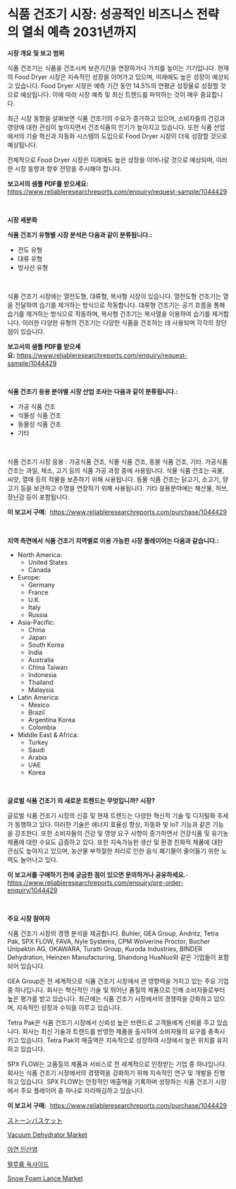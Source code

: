 <p><h1>식품 건조기 시장: 성공적인 비즈니스 전략의 열쇠 예측 2031년까지</h1></p><p><strong>시장 개요 및 보고 범위</strong></p>
<p><p>식품 건조기는 식품을 건조시켜 보관기간을 연장하거나 가치를 높이는 기기입니다. 현재의 Food Dryer 시장은 지속적인 성장을 이어가고 있으며, 미래에도 높은 성장이 예상되고 있습니다. Food Dryer 시장은 예측 기간 동안 14.5%의 연평균 성장율로 성장할 것으로 예상됩니다. 이에 따라 시장 예측 및 최신 트렌드를 파악하는 것이 매우 중요합니다.</p><p>최근 시장 동향을 살펴보면 식품 건조기의 수요가 증가하고 있으며, 소비자들의 건강과 영양에 대한 관심이 높아지면서 건조식품의 인기가 높아지고 있습니다. 또한 식품 산업에서의 기술 혁신과 자동화 시스템의 도입으로 Food Dryer 시장이 더욱 성장할 것으로 예상됩니다.</p><p>전체적으로 Food Dryer 시장은 미래에도 높은 성장을 이어나갈 것으로 예상되며, 이러한 시장 동향과 향후 전망을 주시해야 합니다.</p></p>
<p><strong>보고서의 샘플 PDF를 받으세요:</strong> <a href="https://www.reliableresearchreports.com/enquiry/request-sample/1044429">https://www.reliableresearchreports.com/enquiry/request-sample/1044429</a></p>
<p>&nbsp;</p>
<p><strong>시장 세분화</strong></p>
<p><strong>식품 건조기 유형별 시장 분석은 다음과 같이 분류됩니다.:</strong></p>
<p><ul><li>전도 유형</li><li>대류 유형</li><li>방사선 유형</li></ul></p>
<p>&nbsp;</p>
<p><p>식품 건조기 시장에는 열전도형, 대류형, 복사형 시장이 있습니다. 열전도형 건조기는 열을 전달하여 습기를 제거하는 방식으로 작동합니다. 대류형 건조기는 공기 흐름을 통해 습기를 제거하는 방식으로 작동하며, 복사형 건조기는 복사열을 이용하여 습기를 제거합니다. 이러한 다양한 유형의 건조기는 다양한 식품을 건조하는 데 사용되며 각각의 장단점이 있습니다.</p></p>
<p><strong>보고서의 샘플 PDF를 받으세요:</strong>&nbsp;<a href="https://www.reliableresearchreports.com/enquiry/request-sample/1044429">https://www.reliableresearchreports.com/enquiry/request-sample/1044429</a></p>
<p>&nbsp;</p>
<p><strong> 식품 건조기 응용 분야별 시장 산업 조사는 다음과 같이 분류됩니다.:</strong></p>
<p><ul><li>가공 식품 건조</li><li>식물성 식품 건조</li><li>동물성 식품 건조</li><li>기타</li></ul></p>
<p>&nbsp;</p>
<p><p>식품 건조기 시장 응용 : 가공식품 건조, 식물 식품 건조, 동물 식품 건조, 기타. 가공식품 건조는 과일, 채소, 고기 등의 식품 가공 과정 중에 사용됩니다. 식물 식품 건조는 곡물, 씨앗, 열매 등의 작물을 보존하기 위해 사용됩니다. 동물 식품 건조는 닭고기, 소고기, 양고기 등을 보관하고 수명을 연장하기 위해 사용됩니다. 기타 응용분야에는 해산물, 허브, 장난감 등이 포함됩니다.</p></p>
<p><strong>이 보고서 구매:</strong>&nbsp; <a href="https://www.reliableresearchreports.com/purchase/1044429">https://www.reliableresearchreports.com/purchase/1044429</a></p>
<p>&nbsp;</p>
<p><strong>지역 측면에서 식품 건조기 지역별로 이용 가능한 시장 플레이어는 다음과 같습니다.:</strong></p>
<p><ul>
    <li>
        North America:
        <ul>
            <li>United States</li>
            <li>Canada</li>
        </ul>
    </li>
    <li>
        Europe:
        <ul>
            <li>Germany</li>
            <li>France</li>
            <li>U.K.</li>
            <li>Italy</li>
            <li>Russia</li>
        </ul>
    </li>
    <li>
        Asia-Pacific:
        <ul>
            <li>China</li>
            <li>Japan</li>
            <li>South Korea</li>
            <li>India</li>
            <li>Australia</li>
            <li>China Taiwan</li>
            <li>Indonesia</li>
            <li>Thailand</li>
            <li>Malaysia</li>
        </ul>
    </li>
    <li>
        Latin America:
        <ul>
            <li>Mexico</li>
            <li>Brazil</li>
            <li>Argentina Korea</li>
            <li>Colombia</li>
        </ul>
    </li>
    <li>
        Middle East & Africa:
        <ul>
            <li>Turkey</li>
            <li>Saudi</li>
            <li>Arabia</li>
            <li>UAE</li>
            <li>Korea</li>
        </ul>
    </li>
    </ul></p>
<p>&nbsp;</p>
<p><strong>글로벌 식품 건조기 의 새로운 트렌드는 무엇입니까? 시장?</strong></p>
<p><p>글로벌 식품 건조기 시장의 신흥 및 현재 트렌드는 다양한 혁신적 기술 및 디지털화 추세가 동행하고 있다. 이러한 기술은 에너지 효율성 향상, 자동화 및 IoT 기능과 같은 기능을 강조한다. 또한 소비자들의 건강 및 영양 요구 사항이 증가하면서 건강식품 및 유기농 제품에 대한 수요도 급증하고 있다. 또한 지속가능한 생산 및 환경 친화적 제품에 대한 관심도 높아지고 있으며, 농산물 부적절한 처리로 인한 음식 폐기물이 줄어들기 위한 노력도 늘어나고 있다.</p></p>
<p><strong>이 보고서를 구매하기 전에 궁금한 점이 있으면 문의하거나 공유하세요.</strong>- <a href="https://www.reliableresearchreports.com/enquiry/pre-order-enquiry/1044429">https://www.reliableresearchreports.com/enquiry/pre-order-enquiry/1044429</a></p>
<p>&nbsp;</p>
<p><strong>주요 시장 참여자</strong></p>
<p><p>식품 건조기 시장의 경쟁 분석을 제공합니다. Buhler, GEA Group, Andritz, Tetra Pak, SPX FLOW, FAVA, Nyle Systems, CPM Wolverine Proctor, Bucher Unipektin AG, OKAWARA, Turatti Group, Kuroda Industries, BINDER Dehydration, Heinzen Manufacturing, Shandong HuaNuo와 같은 기업들이 포함되어 있습니다.</p><p>GEA Group은 전 세계적으로 식품 건조기 시장에서 큰 영향력을 가지고 있는 주요 기업 중 하나입니다. 회사는 혁신적인 기술 및 뛰어난 품질의 제품으로 인해 소비자들로부터 높은 평가를 받고 있습니다. 최근에는 식품 건조기 시장에서의 경쟁력을 강화하고 있으며, 지속적인 성장과 수익을 이루고 있습니다.</p><p>Tetra Pak은 식품 건조기 시장에서 신뢰성 높은 브랜드로 고객들에게 신뢰를 주고 있습니다. 회사는 최신 기술과 트렌드를 반영한 제품을 출시하여 소비자들의 요구를 충족시키고 있습니다. Tetra Pak의 매출액은 지속적으로 성장하여 시장에서 높은 위치를 유지하고 있습니다.</p><p>SPX FLOW는 고품질의 제품과 서비스로 전 세계적으로 인정받는 기업 중 하나입니다. 회사는 식품 건조기 시장에서의 경쟁력을 강화하기 위해 지속적인 연구 및 개발을 진행하고 있습니다. SPX FLOW는 안정적인 매출액을 기록하며 성장하는 식품 건조기 시장에서 주요 플레이어 중 하나로 자리매김하고 있습니다.</p></p>
<p><strong>이 보고서 구매:</strong>&nbsp;&nbsp;<a href="https://www.reliableresearchreports.com/purchase/1044429">https://www.reliableresearchreports.com/purchase/1044429</a></p>
<p><p><a href="https://github.com/joaejkdzgyljvo6/Market-Research-Report-List-1/blob/main/1421909189844.md">ストーンバスケット</a></p><p><a href="https://view.publitas.com/reportprime-1/vacuum-dehydrator-market-dynamics-2023-2030-also-about-its-market-trends-projections-and-opportunities/">Vacuum Dehydrator Market</a></p><p><a href="https://github.com/idcefvhkdut6/Market-Research-Report-List-1/blob/main/1356314189718.md">아연 인산염</a></p><p><a href="https://medium.com/@cute_priencsss/%ED%85%94%EB%A3%A8%EB%A5%A8-%EC%82%B0%ED%99%94%EB%AC%BC-%EC%8B%9C%EC%9E%A5-%EC%84%B1%EA%B3%B5%EC%A0%81%EC%9D%B8-%EB%B9%84%EC%A6%88%EB%8B%88%EC%8A%A4-%EC%A0%84%EB%9E%B5%EC%9D%98-%EC%97%B4%EC%87%A0-2031%EB%85%84%EA%B9%8C%EC%A7%80-%EC%98%88%EC%B8%A1-99d90642f8c2">텔루륨 옥사이드</a></p><p><a href="https://issuu.com/reportprime-2/docs/snow-foam-lance-market-size-2030.pptx">Snow Foam Lance Market</a></p></p>
